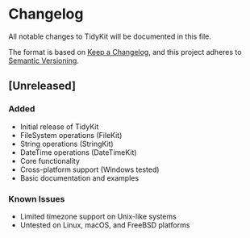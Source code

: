 # Changelog

All notable changes to TidyKit will be documented in this file.

The format is based on [Keep a Changelog](https://keepachangelog.com/en/1.1.0/),
and this project adheres to [Semantic Versioning](https://semver.org/spec/v2.0.0.html).

## [Unreleased]

### Added
- Initial release of TidyKit
- FileSystem operations (FileKit)
- String operations (StringKit)
- DateTime operations (DateTimeKit)
- Core functionality
- Cross-platform support (Windows tested)
- Basic documentation and examples

### Known Issues
- Limited timezone support on Unix-like systems
- Untested on Linux, macOS, and FreeBSD platforms 